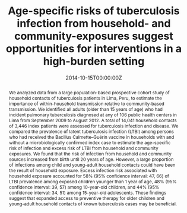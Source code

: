 ---
title: Age-specific risks of tuberculosis infection from household- and community-exposures suggest opportunities for interventions in a high-burden setting
authors:
- admin
date: "2014-10-15T00:00:00Z"
doi: "https://doi.org/10.1093/aje/kwu192"

# Schedule page publish date (NOT publication's date).
publishDate: "2020-08-18T00:00:00Z"

# Publication type.
# Legend: 0 = Uncategorized; 1 = Conference paper; 2 = Journal article;
# 3 = Preprint / Working Paper; 4 = Report; 5 = Book; 6 = Book section;
# 7 = Thesis; 8 = Patent
publication_types: ["2"]

# Publication name and optional abbreviated publication name.
publication: American Journal of Epidemiology
publication_short: Am J Eppidemiol

abstract: "We analyzed data from a large population-based prospective cohort study of household contacts of tuberculosis patients in Lima, Peru, to estimate the importance of within-household transmission relative to community-based transmission. We identified all adults (older than 15 years of age) who had incident pulmonary tuberculosis diagnosed at any of 106 public health centers in Lima from September 2009 to August 2012. A total of 14,041 household contacts of 3,446 index patients were assessed for tuberculosis infection and disease. We compared the prevalence of latent tuberculosis infection (LTBI) among persons who had received the Bacillus Calmette–Guérin vaccine in households with and without a microbiologically confirmed index case to estimate the age-specific risk of infection and excess risk of LTBI from household and community exposures. We found that the risk of infection from household and community sources increased from birth until 20 years of age. However, a large proportion of infections among child and young-adult household contacts could have been the result of household exposure. Excess infection risk associated with household exposure accounted for 58% (95% confidence interval: 47, 66) of LTBI prevalence among exposed children younger than 1 year of age, 48% (95% confidence interval: 39, 57) among 10-year-old children, and 44% (95% confidence interval: 34, 51) among 15-year-old adolescents. These findings suggest that expanded access to preventive therapy for older children and young-adult household contacts of known tuberculosis cases may be beneficial."

# Summary. An optional shortened abstract.
# summary: Lorem ipsum dolor sit amet, consectetur adipiscing elit. Duis posuere tellus ac convallis placerat. Proin tincidunt magna sed ex sollicitudin condimentum.

tags:
- Household transmission
- Preventive therapy
- Tuberculosis

featured: false

links:
- name: Online Access
  url: https://academic.oup.com/aje/article/180/8/853/2739122
url_pdf: https://www.jonzelner.net/downloads/papers/zelner_aje_2014.pdf
# url_code: '#'
# url_dataset: '#'
# url_poster: '#'
# url_project: ''
# url_slides: ''
# url_source: '#'
# url_video: '#'

# Featured image
# To use, add an image named `featured.jpg/png` to your page's folder. 
# image:
#   caption: ''
#   focal_point: ""
#   preview_only: false

# Associated Projects (optional).
#   Associate this publication with one or more of your projects.
#   Simply enter your project's folder or file name without extension.
#   E.g. `internal-project` references `content/project/internal-project/index.md`.
#   Otherwise, set `projects: []`.
# projects:


# Slides (optional).
#   Associate this publication with Markdown slides.
#   Simply enter your slide deck's filename without extension.
#   E.g. `slides: "example"` references `content/slides/example/index.md`.
#   Otherwise, set `slides: ""`.
slides: ""
---